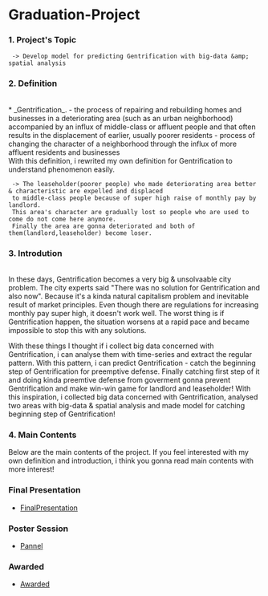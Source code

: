 # Graduation-Project

### 1. Project's Topic 
     -> Develop model for predicting Gentrification with big-data &amp; spatial analysis

### 2. Definition
</br>
 * _Gentrification_.
  - the process of repairing and rebuilding homes and businesses in a deteriorating area (such as an urban neighborhood) accompanied by an influx of middle-class or affluent people and that often results in the displacement of earlier, usually poorer residents
  - process of changing the character of a neighborhood through the influx of more affluent residents and businesses
 </br>
 With this definition, i rewrited my own definition for Gentrification to understand phenomenon easily.
 
     -> The leaseholder(poorer people) who made deteriorating area better & characteristic are expelled and displaced 
     to middle-class people because of super high raise of monthly pay by landlord. 
     This area's character are gradually lost so people who are used to come do not come here anymore. 
     Finally the area are gonna deteriorated and both of them(landlord,leaseholder) become loser.  

### 3. Introdution
</br>
In these days, Gentrification becomes a very big & unsolvaable city problem. The city experts said "There was no solution for Gentrification and also now". Because it's a kinda natural capitalism problem and inevitable result of market principles. Even though there are regulations for increasing monthly pay super high, it doesn't work well. The worst thing is if Gentrification happen, the situation worsens at a rapid pace and became impossible to stop this with any solutions.
 
 With these things I thought if i collect big data concerned with Gentrification, i can analyse them with time-series and extract the regular pattern. With this pattern, i can predict Gentrification - catch the beginning step of Gentrification for preemptive defense. Finally catching first step of it and doing kinda preemtive defense from goverment gonna prevent Gentrification and make win-win game for landlord and leaseholder!
 With this inspiration, i collected big data concerned with Gentrification, analysed two areas with big-data & spatial analysis and made model for catching beginning step of Gentrification! 
 
### 4. Main Contents
Below are the main contents of the project. If you feel interested with my own definition and introduction, i think you gonna read main contents with more interest!

### Final Presentation

 *  [FinalPresentation](FinalPresentation.pdf)


### Poster Session

 *  [Pannel](Pannel.pdf)


### Awarded

 *  [Awarded](Awarded.pdf)

